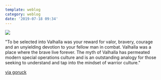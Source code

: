 ```yaml
---
template: weblog
category: weblog
date: '2019-07-18 09:34'
---
```

![](/media/65037556_10157582028475407_7673329416449032192_o.jpg)

"To be selected into Valhalla was your reward for valor, bravery, courage and an unyielding devotion to your fellow man in combat. Valhalla was a place where the brave live forever. The myth of Valhalla has permeated modern special operations culture and is an outstanding analogy for those seeking to understand and tap into the mindset of warrior culture."

[via goruck](https://www.facebook.com/GORUCK/photos/a.368010120406/10157582028470407/?type=3&permPage=1)
